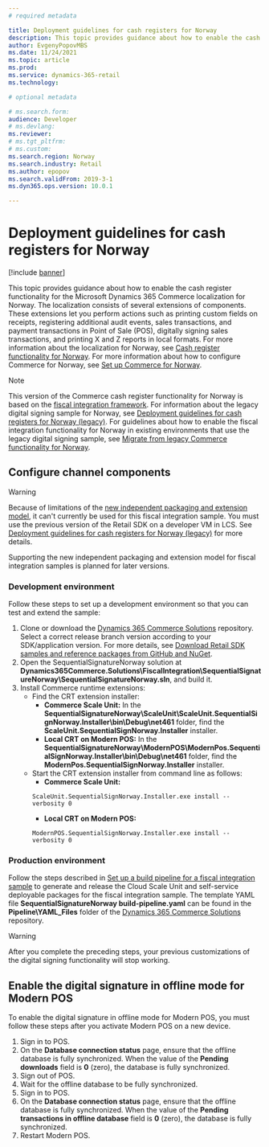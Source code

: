 ```yaml
---
# required metadata

title: Deployment guidelines for cash registers for Norway
description: This topic provides guidance about how to enable the cash register functionality for the Microsoft Dynamics 365 Commerce localization for Norway.
author: EvgenyPopovMBS
ms.date: 11/24/2021
ms.topic: article
ms.prod: 
ms.service: dynamics-365-retail
ms.technology: 

# optional metadata

# ms.search.form: 
audience: Developer
# ms.devlang: 
ms.reviewer: 
# ms.tgt_pltfrm: 
# ms.custom: 
ms.search.region: Norway
ms.search.industry: Retail
ms.author: epopov
ms.search.validFrom: 2019-3-1
ms.dyn365.ops.version: 10.0.1

---
```

# Deployment guidelines for cash registers for Norway

[!include [banner](../includes/banner.md)]

This topic provides guidance about how to enable the cash register functionality for the Microsoft Dynamics 365 Commerce localization for Norway. The localization consists of several extensions of components. These extensions let you perform actions such as printing custom fields on receipts, registering additional audit events, sales transactions, and payment transactions in Point of Sale (POS), digitally signing sales transactions, and printing X and Z reports in local formats. For more information about the localization for Norway, see [Cash register functionality for Norway](./emea-nor-cash-registers.md). For more information about how to configure Commerce for Norway, see [Set up Commerce for Norway](./emea-nor-cash-registers.md#setting-up-commerce-for-norway).

> [!NOTE]
> This version of the Commerce cash register functionality for Norway is based on the [fiscal integration framework](./fiscal-integration-for-retail-channel.md). For information about the legacy digital signing sample for Norway, see [Deployment guidelines for cash registers for Norway (legacy)](./emea-nor-loc-deployment-guidelines.md). For guidelines about how to enable the fiscal integration functionality for Norway in existing environments that use the legacy digital signing sample, see [Migrate from legacy Commerce functionality for Norway](./emea-nor-fi-migration.md).

## Configure channel components

> [!WARNING]
> Because of limitations of the [new independent packaging and extension model](../dev-itpro/build-pipeline.md), it can't currently be used for this fiscal integration sample. You must use the previous version of the Retail SDK on a developer VM in LCS. See [Deployment guidelines for cash registers for Norway (legacy)](emea-nor-loc-deployment-guidelines.md) for more details.
>
> Supporting the new independent packaging and extension model for fiscal integration samples is planned for later versions.

### Development environment

Follow these steps to set up a development environment so that you can test and extend the sample:

1. Clone or download the [Dynamics 365 Commerce Solutions](https://github.com/microsoft/Dynamics365Commerce.Solutions) repository. Select a correct release branch version according to your SDK/application version. For more details, see [Download Retail SDK samples and reference packages from GitHub and NuGet](../dev-itpro/retail-sdk/sdk-github.md).
2. Open the SequentialSignatureNorway solution at **Dynamics365Commerce.Solutions\\FiscalIntegration\\SequentialSignatureNorway\\SequentialSignatureNorway.sln**, and build it.
3. Install Commerce runtime extensions:
    - Find the CRT extension installer:
        - **Commerce Scale Unit:** In the **SequentialSignatureNorway\\ScaleUnit\\ScaleUnit.SequentialSignNorway.Installer\\bin\\Debug\\net461** folder, find the **ScaleUnit.SequentialSignNorway.Installer** installer.
        - **Local CRT on Modern POS:** In the **SequentialSignatureNorway\\ModernPOS\\ModernPos.SequentialSignNorway.Installer\\bin\\Debug\\net461** folder, find the **ModernPos.SequentialSignNorway.Installer** installer.
    - Start the CRT extension installer from command line as follows:
        - **Commerce Scale Unit:**
        ```Console
        ScaleUnit.SequentialSignNorway.Installer.exe install --verbosity 0
        ```
        - **Local CRT on Modern POS:**
        ```Console
        ModernPOS.SequentialSignNorway.Installer.exe install --verbosity 0
        ```

### Production environment

Follow the steps described in [Set up a build pipeline for a fiscal integration sample](fiscal-integration-sample-build-pipeline.md) to generate and release the Cloud Scale Unit and self-service deployable packages for the fiscal integration sample. The template YAML file **SequentialSignatureNorway build-pipeline.yaml** can be found in the **Pipeline\\YAML_Files** folder of the [Dynamics 365 Commerce Solutions](https://github.com/microsoft/Dynamics365Commerce.Solutions) repository.

> [!WARNING]
> After you complete the preceding steps, your previous customizations of the digital signing functionality will stop working.

## Enable the digital signature in offline mode for Modern POS

To enable the digital signature in offline mode for Modern POS, you must follow these steps after you activate Modern POS on a new device.

1. Sign in to POS.
1. On the **Database connection status** page, ensure that the offline database is fully synchronized. When the value of the **Pending downloads** field is **0** (zero), the database is fully synchronized.
1. Sign out of POS.
1. Wait for the offline database to be fully synchronized.
1. Sign in to POS.
1. On the **Database connection status** page, ensure that the offline database is fully synchronized. When the value of the **Pending transactions in offline database** field is **0** (zero), the database is fully synchronized.
1. Restart Modern POS.
